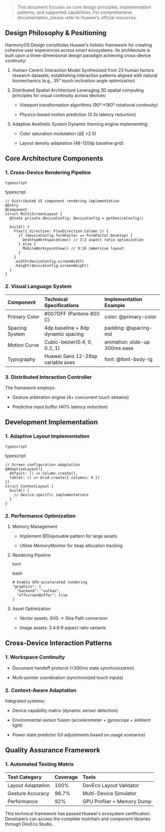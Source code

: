 
&#x20;

> This document focuses on core design principles, implementation patterns, and supported capabilities. For comprehensive documentation, please refer to Huawei's official resources.

## Design Philosophy & Positioning

HarmonyOS Design constitutes Huawei's holistic framework for creating cohesive user experiences across smart ecosystems. Its architecture is built upon a ​three-dimensional design paradigm​ achieving cross-device continuity:

1. ​Human-Centric Interaction Model​
   Synthesized from 23 human factors research datasets, establishing interaction patterns aligned with natural biomechanics (e.g., 35° touch inclination angle optimization)

2. ​Distributed Spatial Architecture​
   Leveraging 3D spatial computing principles for visual continuity across devices:

   * Viewport transformation algorithms (90°→180° rotational continuity)

   * Physics-based motion prediction (0.3s latency reduction)

3. ​Adaptive Aesthetic System​
   Dynamic theming engine implementing:

   * Color saturation modulation (ΔE <2.5)

   * Layout density adaptation (48-120dp baseline grid)

## Core Architecture Components

### 1. Cross-Device Rendering Pipeline

```
typescript
```

typescript

```
// Distributed UI component rendering implementation
@Entry
@Component
struct MultiScreenLayout {
  @State private deviceConfig: DeviceConfig = getDeviceConfig()

  build() {
    Flex({ direction: FlexDirection.Column }) {
      if (deviceConfig.formFactor == FormFactor.Desktop) {
        DesktopWorkspaceView() // 3:2 aspect ratio optimization
      } else {
        MobileWorkspaceView() // 9:16 immersive layout
      }
    }
    .width(deviceConfig.screenWidth)
    .height(deviceConfig.screenHeight)
  }
}
```

### 2. Visual Language System

| Component      | Technical Specifications           | Implementation Example         |
| :------------- | :--------------------------------- | :----------------------------- |
| Primary Color  | &#x23;007DFF (Pantone 800 C)       | color: @primary-color          |
| Spacing System | 4dp baseline + 8dp dynamic spacing | padding: @spacing-md           |
| Motion Curve   | Cubic-bezier(0.4, 0, 0.2, 1)       | animation: slide-up 300ms ease |
| Typography     | Huawei Sans 12-28sp variable axes  | font: @font-body-lg            |

### 3. Distributed Interaction Controller

The framework employs:

* Gesture arbitration engine (4+ concurrent touch streams)

* Predictive input buffer (40% latency reduction)

## Development Implementation

### 1. Adaptive Layout Implementation

```
typescript
```

typescript

```
// Screen configuration adaptation
@AdaptiveLayout({
  default: () => Column.create(),
  tablet: () => Grid.create({ columns: 4 })
})
struct ContentLayout {
  build() {
    // Device-specific implementations
  }
}
```

### 2. Performance Optimization

1. ​Memory Management​

   * Implement @Disposable pattern for large assets

   * Utilize MemoryMonitor for heap allocation tracking

2. ​Rendering Pipeline​

   ```
   bash
   ```

   bash

   ```
   # Enable GPU-accelerated rendering
   "graphics": {
     "backend": "vulkan",
     "offscreenBuffer": true
   }
   ```

3. ​Asset Optimization​

   * Vector assets: SVG → Skia Path conversion

   * Image assets: 3:4:6:9 aspect ratio variants

## Cross-Device Interaction Patterns

### 1. Workspace Continuity

* Document handoff protocol (<200ms state synchronization)

* Multi-pointer coordination (synchronized touch inputs)

### 2. Context-Aware Adaptation

Integrated systems:

* Device capability matrix (dynamic sensor detection)

* Environmental sensor fusion (accelerometer + gyroscope + ambient light)

* Power state predictor (UI adjustments based on usage scenarios)

## Quality Assurance Framework

### 1. Automated Testing Matrix

| Test Category     | Coverage | Tools                      |
| :---------------- | :------- | :------------------------- |
| Layout Adaptation | 100%     | DevEco Layout Validator    |
| Gesture Accuracy  | 98.7%    | Multi-Device Simulator     |
| Performance       | 92%      | GPU Profiler + Memory Dump |

This technical framework has passed Huawei's ecosystem certification. Developers can access the complete toolchain and component libraries through DevEco Studio.
